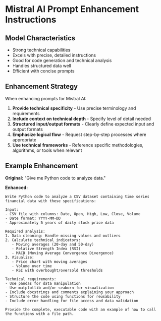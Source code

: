 
# Mistral AI Prompt Enhancement Instructions

## Model Characteristics
- Strong technical capabilities
- Excels with precise, detailed instructions
- Good for code generation and technical analysis
- Handles structured data well
- Efficient with concise prompts

## Enhancement Strategy
When enhancing prompts for Mistral AI:

1. **Provide technical specificity** - Use precise terminology and requirements
2. **Include context on technical depth** - Specify level of detail needed
3. **Structured input/output formats** - Clearly define expected input and output formats
4. **Emphasize logical flow** - Request step-by-step processes where appropriate
5. **Use technical frameworks** - Reference specific methodologies, algorithms, or tools when relevant

## Example Enhancement
**Original:** "Give me Python code to analyze data."

**Enhanced:**
```
Write Python code to analyze a CSV dataset containing time series financial data with these specifications:

Input:
- CSV file with columns: Date, Open, High, Low, Close, Volume
- Date format: YYYY-MM-DD
- Approximately 5 years of daily stock price data

Required analysis:
1. Data cleaning: Handle missing values and outliers
2. Calculate technical indicators:
   - Moving averages (20-day and 50-day)
   - Relative Strength Index (RSI)
   - MACD (Moving Average Convergence Divergence)
3. Visualize:
   - Price chart with moving averages
   - Volume over time
   - RSI with overbought/oversold thresholds

Technical requirements:
- Use pandas for data manipulation
- Use matplotlib and/or seaborn for visualization
- Include docstrings and comments explaining your approach
- Structure the code using functions for reusability
- Include error handling for file access and data validation

Provide the complete, executable code with an example of how to call the functions with a file path.
```
